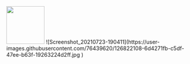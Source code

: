<img src="https://user-images.githubusercontent.com/76439620/126821972-21817680-0feb-4a6f-81b5-1878a84a0935.jpg" width=100 height=100>
![Screenshot_20210723-190411](https://user-images.githubusercontent.com/76439620/126822108-6d4271fb-c5df-47ee-b63f-19263224d2ff.jpg )
